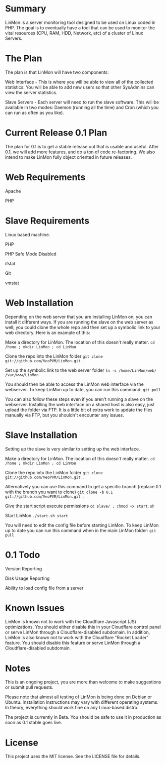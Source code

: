 Summary
======

LinMon is a server monitoring tool designed to be used on Linux coded in PHP.  The goal is to eventually have a tool that can be used to monitor the vital resources (CPU, RAM, HDD, Network, etc) of a cluster of Linux Servers.



The Plan
======

The plan is that LinMon will have two components:

Web Interface - This is where you will be able to view all of the collected statistics.  You will be able to add new users so that other SysAdmins can view the server statistics.

Slave Servers - Each server will need to run the slave software.  This will be available in two modes: Daemon (running all the time) and Cron (which you can run as often as you like).



Current Release 0.1 Plan
======

The plan for 0.1 is to get a stable release out that is usable and useful.  After 0.1, we will add more features, and do a ton of code re-factoring.  We also intend to make LinMon fully object oriented in future releases.



Web Requirements
======

Apache

PHP



Slave Requirements
======

Linux based machine.

PHP

PHP Safe Mode Disabled

ifstat

Git

vmstat



Web Installation
======

Depending on the web server that you are installing LinMon on, you can install it different ways.  If you are running the slave on the web server as well, you could clone the whole repo and then set up a symbolic link to your web directory.  Here is an example of this:

Make a directory for LinMon.  The location of this doesn't really matter.
```cd /home ; mkdir LinMon ; cd LinMon```

Clone the repo into the LinMon folder
```git clone git://github.com/VeoPVM/LinMon.git .```

Set up the symbolic link to the web server folder
```ln -s /home/LinMon/web/ /var/www/LinMon```


You should then be able to access the LinMon web interface via the webserver.
To keep LinMon up to date, you can run this command:
```git pull```


You can also follow these steps even if you aren't running a slave on the webserver.  Installing the web interface on a shared host is also easy, just upload the folder via FTP.  It is a little bit of extra work to update the files manually via FTP, but you shouldn't encounter any issues.




Slave Installation
======

Setting up the slave is very similar to setting up the web interface.

Make a directory for LinMon.  The location of this doesn't really matter.
```cd /home ; mkdir LinMon ; cd LinMon```

Clone the repo into the LinMon folder
```git clone git://github.com/VeoPVM/LinMon.git .```

Alternatively you can use this command to get a specific branch (replace 0.1 with the branch you want to clone)
```git clone -b 0.1 git://github.com/VeoPVM/LinMon.git .```

Give the start script execute permissions
```cd slave/ ; chmod +x start.sh```

Start LinMon
```./start.sh start```


You will need to edit the config file before starting LinMon.  To keep LinMon up to date you can run this command when in the main LinMon folder:
```git pull```



0.1 Todo
======

Version Reporting

Disk Usage Reporting

Ability to load config file from a server



Known Issues
======

LinMon is known not to work with the Cloudflare Javascript (JS) optimizations.  You should either disable this in your Cloudflare control panel or serve LinMon through a Cloudflare-disabled subdomain.  In addition, LinMon is also known not to work with the Cloudflare "Rocket Loader" feature.  You should disable this feature or serve LinMon through a Cloudflare-disabled subdomain. 



Notes
======

This is an ongoing project, you are more than welcome to make suggestions or submit pull requests.

Please note that almost all testing of LinMon is being done on Debian or Ubuntu.  Installation instructions may vary with different operating systems.  In theory, everything should work fine on any Linux-based distro.

The project is currently in Beta.  You should be safe to use it in production as soon as 0.1 stable goes live.



License
======

This project uses the MIT license.  See the LICENSE file for details.